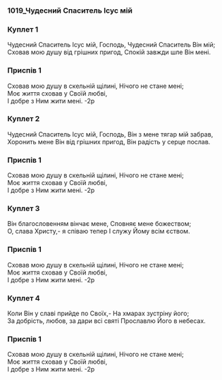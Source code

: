 ### 1019_Чудесний Спаситель Ісус мій
### Куплет 1
Чудесний Спаситель Ісус мій, Господь, Чудесний Спаситель Він мій; <br/>Сховав мою душу від грішних пригод, Спокій завжди шле Він мені.
### Приспів 1
Сховав мою душу в скельній щілині, Нічого не стане мені; <br/>Моє життя сховав у Своїй любві,<br/>І добре з Ним жити мені. -2р
### Куплет 2
Чудесний Спаситель Ісус мій, Господь, Він з мене тягар мій забрав, <br/>Хоронить мене Він від грішних пригод, Він радість у серце послав.
### Приспів 1
Сховав мою душу в скельній щілині, Нічого не стане мені; <br/>Моє життя сховав у Своїй любві,<br/>І добре з Ним жити мені. -2р
### Куплет 3
Він благословенням вінчає мене, Сповняє мене божеством; <br/>О, слава Христу,-  я співаю тепер І служу Йому всім єством.
### Приспів 1
Сховав мою душу в скельній щілині, Нічого не стане мені; <br/>Моє життя сховав у Своїй любві,<br/>І добре з Ним жити мені. -2р
### Куплет 4
Коли Він у славі прийде по Своїх,- На хмарах зустріну його; <br/>За добрість, любов, за дари всі святі Прославлю Його в небесах.
### Приспів 1
Сховав мою душу в скельній щілині, Нічого не стане мені; <br/>Моє життя сховав у Своїй любві,<br/>І добре з Ним жити мені. -2р
